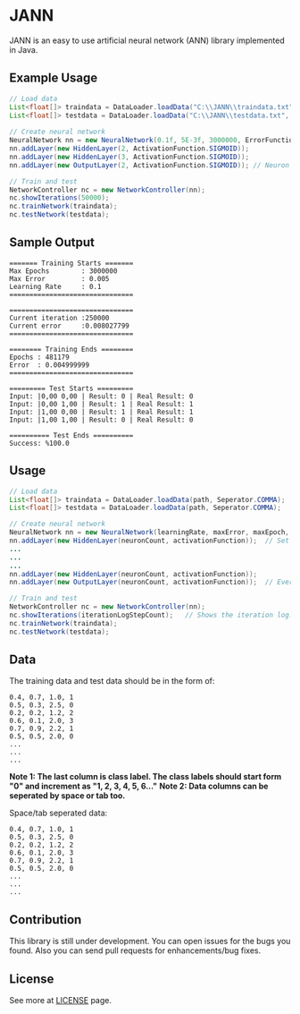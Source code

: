 # JANN

JANN is an easy to use artificial neural network (ANN) library implemented in Java. 


## Example Usage

```java
// Load data
List<float[]> traindata = DataLoader.loadData("C:\\JANN\\traindata.txt", Seperator.COMMA);
List<float[]> testdata = DataLoader.loadData("C:\\JANN\\testdata.txt", Seperator.COMMA);
	
// Create neural network
NeuralNetwork nn = new NeuralNetwork(0.1f, 5E-3f, 3000000, ErrorFunction.MSE);
nn.addLayer(new HiddenLayer(2, ActivationFunction.SIGMOID));
nn.addLayer(new HiddenLayer(3, ActivationFunction.SIGMOID));
nn.addLayer(new OutputLayer(2, ActivationFunction.SIGMOID)); // Neuron count must be same with class count at OutputLayer!

// Train and test
NetworkController nc = new NetworkController(nn);
nc.showIterations(50000);
nc.trainNetwork(traindata);	
nc.testNetwork(testdata);
```

## Sample Output
```
======= Training Starts =======
Max Epochs        : 3000000
Max Error         : 0.005
Learning Rate     : 0.1
===============================

===============================
Current iteration :250000
Current error     :0.008027799
===============================

======== Training Ends ========
Epochs : 481179
Error  : 0.004999999
===============================

========= Test Starts =========
Input: |0,00 0,00 | Result: 0 | Real Result: 0
Input: |0,00 1,00 | Result: 1 | Real Result: 1
Input: |1,00 0,00 | Result: 1 | Real Result: 1
Input: |1,00 1,00 | Result: 0 | Real Result: 0

========== Test Ends ==========
Success: %100.0
```

## Usage

```java
// Load data
List<float[]> traindata = DataLoader.loadData(path, Seperator.COMMA);	// Read data which is seperated by COMMA, SPACE or TAB.
List<float[]> testdata = DataLoader.loadData(path, Seperator.COMMA);

// Create neural network
NeuralNetwork nn = new NeuralNetwork(learningRate, maxError, maxEpoch, ErrorFunction.MSE);	// Set learning rate, desired max error and epoch count.
nn.addLayer(new HiddenLayer(neuronCount, activationFunction));	// Set neuron count in layer and activation functions of the neurons.
...
...
...
nn.addLayer(new HiddenLayer(neuronCount, activationFunction));
nn.addLayer(new OutputLayer(neuronCount, activationFunction));	// Every network have to have an OutputLayer and the neuron count in OutpuLayer must be same with class count!

// Train and test
NetworkController nc = new NetworkController(nn);
nc.showIterations(iterationLogStepCount);	// Shows the iteration log. Not necessary.
nc.trainNetwork(traindata);	
nc.testNetwork(testdata);
```

## Data

The training data and test data should be in the form of:
```
0.4, 0.7, 1.0, 1
0.5, 0.3, 2.5, 0
0.2, 0.2, 1.2, 2
0.6, 0.1, 2.0, 3
0.7, 0.9, 2.2, 1
0.5, 0.5, 2.0, 0
...
...
...
```

**Note 1: The last column is class label. The class labels should start form "0" and increment as "1, 2, 3, 4, 5, 6..."**
**Note 2: Data columns can be seperated by space or tab too.**

Space/tab seperated data:
```
0.4, 0.7, 1.0, 1
0.5, 0.3, 2.5, 0
0.2, 0.2, 1.2, 2
0.6, 0.1, 2.0, 3
0.7, 0.9, 2.2, 1
0.5, 0.5, 2.0, 0
...
...
...
```

## Contribution

This library is still under development. You can open issues for the bugs you found. Also you can send pull requests for enhancements/bug fixes.

## License

See more at [LICENSE](https://github.com/emre1512/JANN/blob/master/LICENSE) page.